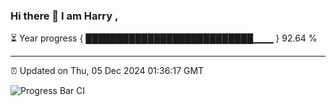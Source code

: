 ### Hi there 👋 I am Harry , 

⏳ Year progress { ███████████████████████████▁▁▁ } 92.64 %

---

⏰ Updated on Thu, 05 Dec 2024 01:36:17 GMT

![Progress Bar CI](https://github.com/duykhang68/duykhang68/workflows/Progress%20Bar%20CI/badge.svg)
